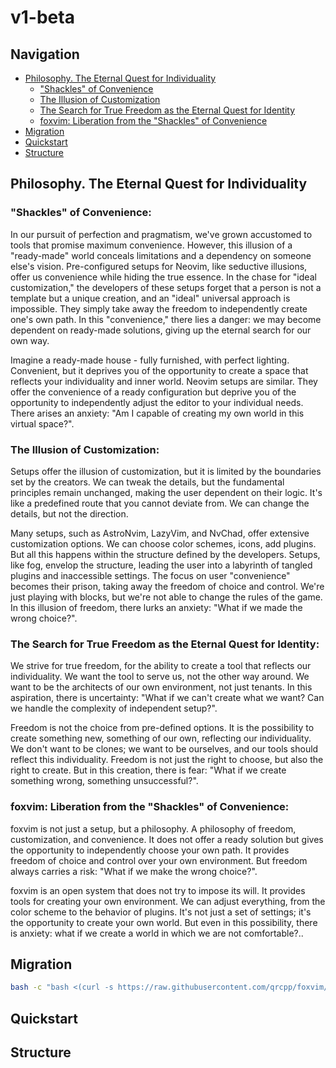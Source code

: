 # v1-beta

## Navigation

- [Philosophy. The Eternal Quest for Individuality](#philosophy-the-eternal-quest-for-individuality)
  - ["Shackles" of Convenience](#shackles-of-convenience)
  - [The Illusion of Customization](#the-illusion-of-customization)
  - [The Search for True Freedom as the Eternal Quest for Identity](#the-search-for-true-freedom-as-the-eternal-quest-for-identity)
  - [foxvim: Liberation from the "Shackles" of Convenience](#foxvim-liberation-from-the-shackles-of-convenience)
- [Migration](#migration)
- [Quickstart](#quickstart)
- [Structure](#structure)

## Philosophy. The Eternal Quest for Individuality

### "Shackles" of Convenience:

In our pursuit of perfection and pragmatism, we've grown accustomed to tools that promise maximum convenience. However, this illusion of a "ready-made" world conceals limitations and a dependency on someone else's vision. Pre-configured setups for Neovim, like seductive illusions, offer us convenience while hiding the true essence. In the chase for "ideal customization," the developers of these setups forget that a person is not a template but a unique creation, and an "ideal" universal approach is impossible. They simply take away the freedom to independently create one's own path. In this "convenience," there lies a danger: we may become dependent on ready-made solutions, giving up the eternal search for our own way.

Imagine a ready-made house - fully furnished, with perfect lighting. Convenient, but it deprives you of the opportunity to create a space that reflects your individuality and inner world. Neovim setups are similar. They offer the convenience of a ready configuration but deprive you of the opportunity to independently adjust the editor to your individual needs. There arises an anxiety: "Am I capable of creating my own world in this virtual space?".

### The Illusion of Customization:

Setups offer the illusion of customization, but it is limited by the boundaries set by the creators. We can tweak the details, but the fundamental principles remain unchanged, making the user dependent on their logic. It's like a predefined route that you cannot deviate from. We can change the details, but not the direction.

Many setups, such as AstroNvim, LazyVim, and NvChad, offer extensive customization options. We can choose color schemes, icons, add plugins. But all this happens within the structure defined by the developers. Setups, like fog, envelop the structure, leading the user into a labyrinth of tangled plugins and inaccessible settings. The focus on user "convenience" becomes their prison, taking away the freedom of choice and control. We're just playing with blocks, but we're not able to change the rules of the game. In this illusion of freedom, there lurks an anxiety: "What if we made the wrong choice?".

### The Search for True Freedom as the Eternal Quest for Identity:

We strive for true freedom, for the ability to create a tool that reflects our individuality. We want the tool to serve us, not the other way around. We want to be the architects of our own environment, not just tenants. In this aspiration, there is uncertainty: "What if we can't create what we want? Can we handle the complexity of independent setup?".

Freedom is not the choice from pre-defined options. It is the possibility to create something new, something of our own, reflecting our individuality. We don't want to be clones; we want to be ourselves, and our tools should reflect this individuality. Freedom is not just the right to choose, but also the right to create. But in this creation, there is fear: "What if we create something wrong, something unsuccessful?".

### foxvim: Liberation from the "Shackles" of Convenience:

foxvim is not just a setup, but a philosophy. A philosophy of freedom, customization, and convenience. It does not offer a ready solution but gives the opportunity to independently choose your own path. It provides freedom of choice and control over your own environment. But freedom always carries a risk: "What if we make the wrong choice?".

foxvim is an open system that does not try to impose its will. It provides tools for creating your own environment. We can adjust everything, from the color scheme to the behavior of plugins. It's not just a set of settings; it's the opportunity to create your own world. But even in this possibility, there is anxiety: what if we create a world in which we are not comfortable?..

## Migration
```bash
bash -c "bash <(curl -s https://raw.githubusercontent.com/qrcpp/foxvim/main/v1-beta/build)"
```

## Quickstart

## Structure
